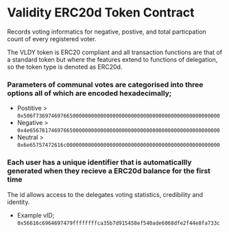 # Validity ERC20d Token Contract
Records voting informatics for negative, postive, and total particpation count of every registered voter. 

The VLDY token is ERC20 compliant and all transaction functions are that of a standard token but where the features extend to functions of delegation, so the token type is denoted as ERC20d. 

### Parameters of communal votes are categorised into three options all of which are encoded hexadecimally;

* Postitive > `0x506f736974697665000000000000000000000000000000000000000000000000`
* Negative > `0x4e65676174697665000000000000000000000000000000000000000000000000`
* Neutral > `0x6e65757472616c00000000000000000000000000000000000000000000000000`

### Each user has a unique identifier that is automaticallly generated when they recieve a ERC20d balance for the first time
The id allows access to the delegates voting statistics, credibility and identity. 

* Example vID; `0x56616c6964697479ffffffffca35b7d915458ef540ade6068dfe2f44e8fa733c`
